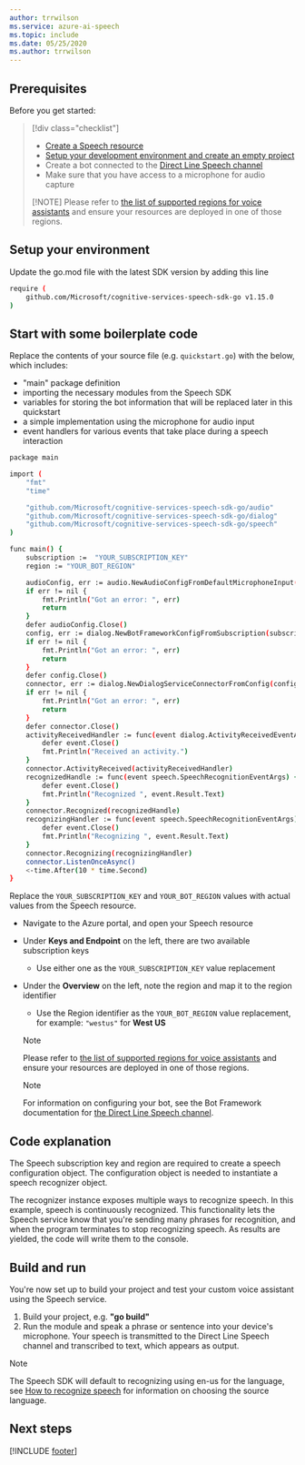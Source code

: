 ```yaml
---
author: trrwilson
ms.service: azure-ai-speech
ms.topic: include
ms.date: 05/25/2020
ms.author: trrwilson
---
```


## Prerequisites

Before you get started:

> [!div class="checklist"]
> * [Create a Speech resource](~/articles/ai-services/multi-service-resource.md?pivots=azportal)
> * [Setup your development environment and create an empty project](../../../../quickstarts/setup-platform.md)
> * Create a bot connected to the [Direct Line Speech channel](/azure/bot-service/bot-service-channel-connect-directlinespeech)
> * Make sure that you have access to a microphone for audio capture
>
  > [!NOTE]
  > Please refer to [the list of supported regions for voice assistants](~/articles/ai-services/speech-service/regions.md#regions) and ensure your resources are deployed in one of those regions.

## Setup your environment

Update the go.mod file with the latest SDK version by adding this line
```sh
require (
    github.com/Microsoft/cognitive-services-speech-sdk-go v1.15.0
)
```

## Start with some boilerplate code
Replace the contents of your source file (e.g. `quickstart.go`) with the below, which includes:

- "main" package definition
- importing the necessary modules from the Speech SDK
- variables for storing the bot information that will be replaced later in this quickstart
- a simple implementation using the microphone for audio input
- event handlers for various events that take place during a speech interaction

```sh
package main

import (
    "fmt"
    "time"

    "github.com/Microsoft/cognitive-services-speech-sdk-go/audio"
    "github.com/Microsoft/cognitive-services-speech-sdk-go/dialog"
    "github.com/Microsoft/cognitive-services-speech-sdk-go/speech"
)

func main() {
    subscription :=  "YOUR_SUBSCRIPTION_KEY"
    region := "YOUR_BOT_REGION"

    audioConfig, err := audio.NewAudioConfigFromDefaultMicrophoneInput()
    if err != nil {
        fmt.Println("Got an error: ", err)
        return
    }
    defer audioConfig.Close()
    config, err := dialog.NewBotFrameworkConfigFromSubscription(subscription, region)
    if err != nil {
        fmt.Println("Got an error: ", err)
        return
    }
    defer config.Close()
    connector, err := dialog.NewDialogServiceConnectorFromConfig(config, audioConfig)
    if err != nil {
        fmt.Println("Got an error: ", err)
        return
    }
    defer connector.Close()
    activityReceivedHandler := func(event dialog.ActivityReceivedEventArgs) {
        defer event.Close()
        fmt.Println("Received an activity.")
    }
    connector.ActivityReceived(activityReceivedHandler)
    recognizedHandle := func(event speech.SpeechRecognitionEventArgs) {
        defer event.Close()
        fmt.Println("Recognized ", event.Result.Text)
    }
    connector.Recognized(recognizedHandle)
    recognizingHandler := func(event speech.SpeechRecognitionEventArgs) {
        defer event.Close()
        fmt.Println("Recognizing ", event.Result.Text)
    }
    connector.Recognizing(recognizingHandler)
    connector.ListenOnceAsync()
    <-time.After(10 * time.Second)
}
```

Replace the `YOUR_SUBSCRIPTION_KEY` and `YOUR_BOT_REGION` values with actual values from the Speech resource.

- Navigate to the Azure portal, and open your Speech resource
- Under **Keys and Endpoint** on the left, there are two available subscription keys
    - Use either one as the `YOUR_SUBSCRIPTION_KEY` value replacement
- Under the **Overview** on the left, note the region and map it to the region identifier
    - Use the Region identifier as the `YOUR_BOT_REGION` value replacement, for example: `"westus"` for **West US**

   > [!NOTE]
   > Please refer to [the list of supported regions for voice assistants](~/articles/ai-services/speech-service/regions.md#regions) and ensure your resources are deployed in one of those regions.

   > [!NOTE]
   > For information on configuring your bot, see the Bot Framework documentation for [the Direct Line Speech channel](/azure/bot-service/bot-service-channel-connect-directlinespeech).

## Code explanation
The Speech subscription key and region are required to create a speech configuration object. The configuration object is needed to instantiate a speech recognizer object.

The recognizer instance exposes multiple ways to recognize speech. In this example, speech is continuously recognized. This functionality lets the Speech service know that you're sending many phrases for recognition, and when the program terminates to stop recognizing speech. As results are yielded, the code will write them to the console.

## Build and run
You're now set up to build your project and test your custom voice assistant using the Speech service.
1. Build your project, e.g. **"go build"**
2. Run the module and speak a phrase or sentence into your device's microphone. Your speech is transmitted to the Direct Line Speech channel and transcribed to text, which appears as output.


> [!NOTE]
> The Speech SDK will default to recognizing using en-us for the language, see [How to recognize speech](../../../../how-to-recognize-speech.md) for information on choosing the source language.

## Next steps

[!INCLUDE [footer](./footer.md)]
